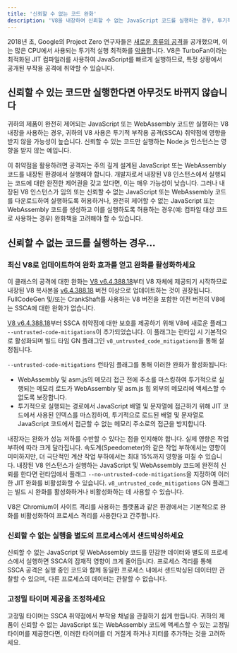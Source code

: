 ```yaml
---
title: '신뢰할 수 없는 코드 완화'
description: 'V8을 내장하여 신뢰할 수 없는 JavaScript 코드를 실행하는 경우, 투기적 부작용 공격으로부터 보호하기 위해 V8의 완화를 활성화하세요.'
---
```

2018년 초, Google의 Project Zero 연구자들은 [새로운 종류의 공격](https://googleprojectzero.blogspot.com/2018/01/reading-privileged-memory-with-side.html)을 공개했으며, 이는 많은 CPU에서 사용되는 투기적 실행 최적화를 [악용](https://security.googleblog.com/2018/01/more-details-about-mitigations-for-cpu_4.html)합니다. V8은 TurboFan이라는 최적화된 JIT 컴파일러를 사용하여 JavaScript를 빠르게 실행하므로, 특정 상황에서 공개된 부작용 공격에 취약할 수 있습니다.

## 신뢰할 수 있는 코드만 실행한다면 아무것도 바뀌지 않습니다

귀하의 제품이 완전히 제어되는 JavaScript 또는 WebAssembly 코드만 실행하는 V8 내장을 사용하는 경우, 귀하의 V8 사용은 투기적 부작용 공격(SSCA) 취약점에 영향을 받지 않을 가능성이 높습니다. 신뢰할 수 있는 코드만 실행하는 Node.js 인스턴스는 영향을 받지 않는 예입니다.

이 취약점을 활용하려면 공격자는 주의 깊게 설계된 JavaScript 또는 WebAssembly 코드를 내장된 환경에서 실행해야 합니다. 개발자로서 내장된 V8 인스턴스에서 실행되는 코드에 대한 완전한 제어권을 갖고 있다면, 이는 매우 가능성이 낮습니다. 그러나 내장된 V8 인스턴스가 임의 또는 신뢰할 수 없는 JavaScript 또는 WebAssembly 코드를 다운로드하여 실행하도록 허용하거나, 완전히 제어할 수 없는 JavaScript 또는 WebAssembly 코드를 생성하고 이를 실행하도록 허용하는 경우(예: 컴파일 대상 코드로 사용하는 경우) 완화책을 고려해야 할 수 있습니다.

## 신뢰할 수 없는 코드를 실행하는 경우...

### 최신 V8로 업데이트하여 완화 효과를 얻고 완화를 활성화하세요

이 클래스의 공격에 대한 완화는 [V8 v6.4.388.18](https://chromium.googlesource.com/v8/v8/+/e6eddfe4d1ed9d96b453d14b84ac19769388d8b1)부터 V8 자체에 제공되기 시작하므로 내장된 V8 복사본을 [v6.4.388.18](https://chromium.googlesource.com/v8/v8/+/e6eddfe4d1ed9d96b453d14b84ac19769388d8b1) 버전 이상으로 업데이트하는 것이 권장됩니다. FullCodeGen 및/또는 CrankShaft를 사용하는 V8 버전을 포함한 이전 버전의 V8에는 SSCA에 대한 완화가 없습니다.

[V8 v6.4.388.18](https://chromium.googlesource.com/v8/v8/+/e6eddfe4d1ed9d96b453d14b84ac19769388d8b1)부터 SSCA 취약점에 대한 보호를 제공하기 위해 V8에 새로운 플래그 `--untrusted-code-mitigations`이 추가되었습니다. 이 플래그는 런타임 시 기본적으로 활성화되며 빌드 타임 GN 플래그인 `v8_untrusted_code_mitigations`을 통해 설정됩니다.

`--untrusted-code-mitigations` 런타임 플래그를 통해 이러한 완화가 활성화됩니다:

- WebAssembly 및 asm.js의 메모리 접근 전에 주소를 마스킹하여 투기적으로 실행되는 메모리 로드가 WebAssembly 및 asm.js 힙 외부의 메모리에 액세스할 수 없도록 보장합니다.
- 투기적으로 실행되는 경로에서 JavaScript 배열 및 문자열에 접근하기 위해 JIT 코드에서 사용된 인덱스를 마스킹하여, 투기적으로 로드된 배열 및 문자열로 JavaScript 코드에서 접근할 수 없는 메모리 주소로의 접근을 방지합니다.

내장자는 완화가 성능 저하를 수반할 수 있다는 점을 인지해야 합니다. 실제 영향은 작업 부하에 따라 크게 달라집니다. 속도계(Speedometer)와 같은 작업 부하에서는 영향이 미미하지만, 더 극단적인 계산 작업 부하에서는 최대 15%까지 영향을 미칠 수 있습니다. 내장된 V8 인스턴스가 실행하는 JavaScript 및 WebAssembly 코드에 완전히 신뢰를 한다면 런타임에서 플래그 `--no-untrusted-code-mitigations`을 지정하여 이러한 JIT 완화를 비활성화할 수 있습니다. `v8_untrusted_code_mitigations` GN 플래그는 빌드 시 완화를 활성화하거나 비활성화하는 데 사용할 수 있습니다.

V8은 Chromium이 사이트 격리를 사용하는 플랫폼과 같은 환경에서는 기본적으로 완화를 비활성화하여 프로세스 격리를 사용한다고 간주합니다.

### 신뢰할 수 없는 실행을 별도의 프로세스에서 샌드박싱하세요

신뢰할 수 없는 JavaScript 및 WebAssembly 코드를 민감한 데이터와 별도의 프로세스에서 실행하면 SSCA의 잠재적 영향이 크게 줄어듭니다. 프로세스 격리를 통해 SSCA 공격은 실행 중인 코드와 함께 동일한 프로세스 내에서 샌드박싱된 데이터만 관찰할 수 있으며, 다른 프로세스의 데이터는 관찰할 수 없습니다.

### 고정밀 타이머 제공을 조정하세요

고정밀 타이머는 SSCA 취약점에서 부작용 채널을 관찰하기 쉽게 만듭니다. 귀하의 제품이 신뢰할 수 없는 JavaScript 또는 WebAssembly 코드에 액세스할 수 있는 고정밀 타이머를 제공한다면, 이러한 타이머를 더 거칠게 하거나 지터를 추가하는 것을 고려하세요.
